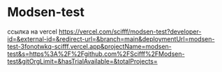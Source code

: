 # Modsen-test
ссылка на vercel
https://vercel.com/scifff/modsen-test?developer-id=&external-id=&redirect-url=&branch=main&deploymentUrl=modsen-test-3fonotwkq-scifff.vercel.app&projectName=modsen-test&s=https%3A%2F%2Fgithub.com%2FScifff%2FModsen-test&gitOrgLimit=&hasTrialAvailable=&totalProjects=
